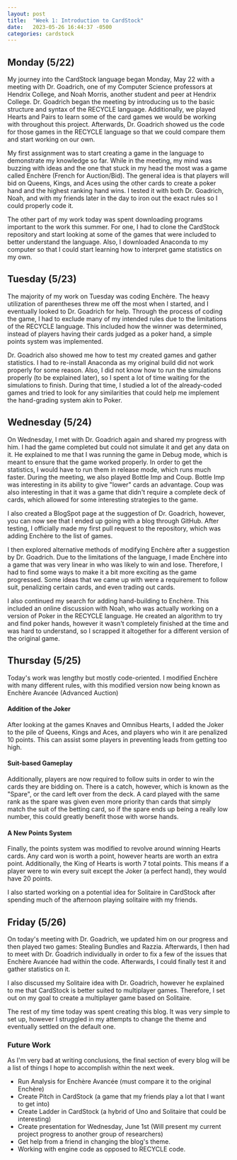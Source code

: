 ```yaml
---
layout: post
title:  "Week 1: Introduction to CardStock"
date:   2023-05-26 16:44:37 -0500
categories: cardstock
---
```

## Monday (5/22)
My journey into the CardStock language began Monday, May 22 with a meeting with Dr. Goadrich, one of my Computer Science professors at Hendrix College, and Noah Morris, another student and peer at Hendrix College. Dr. Goadrich began the meeting by introducing us to the basic structure and syntax of the RECYCLE language. Additionally, we played Hearts and Pairs to learn some of the card games we would be working with throughout this project. Afterwards, Dr. Goadrich showed us the code for those games in the RECYCLE language so that we could compare them and start working on our own.

My first assignment was to start creating a game in the language to demonstrate my knowledge so far. While in the meeting, my mind was buzzing with ideas and the one that stuck in my head the most was a game called Enchère (French for Auction/Bid). The general idea is that players will bid on Queens, Kings, and Aces using the other cards to create a poker hand and the highest ranking hand wins. I tested it with both Dr. Goadrich, Noah, and with my friends later in the day to iron out the exact rules so I could properly code it.

The other part of my work today was spent downloading programs important to the work this summer. For one, I had to clone the CardStock repository and start looking at some of the games that were included to better understand the language. Also, I downloaded Anaconda to my computer so that I could start learning how to interpret game statistics on my own.

## Tuesday (5/23)
The majority of my work on Tuesday was coding Enchère. The heavy utilization of parentheses threw me off the most when I started, and I eventually looked to Dr. Goadrich for help. Through the process of coding the game, I had to exclude many of my intended rules due to the limitations of the RECYCLE language. This included how the winner was determined, instead of players having their cards judged as a poker hand, a simple points system was implemented.

Dr. Goadrich also showed me how to test my created games and gather statistics. I had to re-install Anaconda as my original build did not work properly for some reason. Also, I did not know how to run the simulations properly (to be explained later), so I spent a lot of time waiting for the simulations to finish. During that time, I studied a lot of the already-coded games and tried to look for any similarities that could help me implement the hand-grading system akin to Poker.

## Wednesday (5/24)
On Wednesday, I met with Dr. Goadrich again and shared my progress with him. I had the game completed but could not simulate it and get any data on it. He explained to me that I was running the game in Debug mode, which is meant to ensure that the game worked properly. In order to get the statistics, I would have to run them in release mode, which runs much faster. During the meeting, we also played Bottle Imp and Coup. Bottle Imp was interesting in its ability to give "lower" cards an advantage. Coup was also interesting in that it was a game that didn't require a complete deck of cards, which allowed for some interesting strategies to the game.

I also created a BlogSpot page at the suggestion of Dr. Goadrich, however, you can now see that I ended up going with a blog through GitHub. After testing, I officially made my first pull request to the repository, which was adding Enchère to the list of games.

I then explored alternative methods of modifying Enchère after a suggestion by Dr. Goadrich. Due to the limitations of the language, I made Enchère into a game that was very linear in who was likely to win and lose. Therefore, I had to find some ways to make it a bit more exciting as the game progressed. Some ideas that we came up with were a requirement to follow suit, penalizing certain cards, and even trading out cards.

I also continued my search for adding hand-building to Enchère. This included an online discussion with Noah, who was actually working on a version of Poker in the RECYCLE language. He created an algorithm to try and find poker hands, however it wasn't completely finished at the time and was hard to understand, so I scrapped it altogether for a different version of the original game.

## Thursday (5/25)
Today's work was lengthy but mostly code-oriented. I modified Enchère with many different rules, with this modified version now being known as Enchère Avancée (Advanced Auction) 

#### Addition of the Joker
After looking at the games Knaves and Omnibus Hearts, I added the Joker to the pile of Queens, Kings and Aces, and players who win it are penalized 10 points. This can assist some players in preventing leads from getting too high. 

#### Suit-based Gameplay
Additionally, players are now required to follow suits in order to win the cards they are bidding on. There is a catch, however, which is known as the "Spare", or the card left over from the deck. A card played with the same rank as the spare was given even more priority than cards that simply match the suit of the betting card, so if the spare ends up being a really low number, this could greatly benefit those with worse hands.

#### A New Points System
Finally, the points system was modified to revolve around winning Hearts cards. Any card won is worth a point, however hearts are worth an extra point. Additionally, the King of Hearts is worth 7 total points. This means if a player were to win every suit except the Joker (a perfect hand), they would have 20 points.

I also started working on a potential idea for Solitaire in CardStock after spending much of the afternoon playing solitaire with my friends.

## Friday (5/26)
On today's meeting with Dr. Goadrich, we updated him on our progress and then played two games: Stealing Bundles and Razzia. Afterwards, I then had to meet with Dr. Goadrich individually in order to fix a few of the issues that Enchère Avancée had within the code. Afterwards, I could finally test it and gather statistics on it.

I also discussed my Solitaire idea with Dr. Goadrich, however he explained to me that CardStock is better suited to multiplayer games. Therefore, I set out on my goal to create a multiplayer game based on Solitaire.

The rest of my time today was spent creating this blog. It was very simple to set up, however I struggled in my attempts to change the theme and eventually settled on the default one.

### Future Work
As I'm very bad at writing conclusions, the final section of every blog will be a list of things I hope to accomplish within the next week.

- Run Analysis for Enchère Avancée (must compare it to the original Enchère)
- Create Pitch in CardStock (a game that my friends play a lot that I want to get into)
- Create Ladder in CardStock (a hybrid of Uno and Solitaire that could be interesting)
- Create presentation for Wednesday, June 1st (Will present my current project progress to another group of researchers)
- Get help from a friend in changing the blog's theme.
- Working with engine code as opposed to RECYCLE code.
